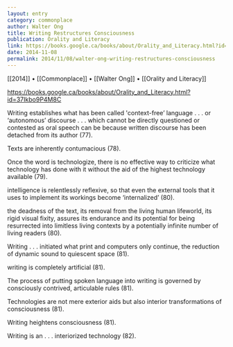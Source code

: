 ```yaml
---
layout: entry
category: commonplace
author: Walter Ong
title: Writing Restructures Consciousness
publication: Orality and Literacy
link: https://books.google.ca/books/about/Orality_and_Literacy.html?id=37Ikbo9P4M8C
date: 2014-11-08
permalink: 2014/11/08/walter-ong-writing-restructures-consciousness
---
```


[[2014]] • [[Commonplace]] • [[Walter Ong]] • [[Orality and Literacy]]

https://books.google.ca/books/about/Orality_and_Literacy.html?id=37Ikbo9P4M8C

Writing establishes what has been called 'context-free’ language . . . or ‘autonomous’ discourse . . . which cannot be directly questioned or contested as oral speech can be because written discourse has been detached from its author (77). 

Texts are inherently contumacious (78).

Once the word is technologize, there is no effective way to criticize what technology has done with it without the aid of the highest technology available (79).

intelligence is relentlessly reflexive, so that even the external tools that it uses to implement its workings become ‘internalized’ (80).

the deadness of the text, its removal from the living human lifeworld, its rigid visual fixity, assures its endurance and its potential for being resurrected into limitless living contexts by a potentially infinite number of living readers (80).

Writing . . . initiated what print and computers only continue, the reduction of dynamic sound to quiescent space (81).

writing is completely artificial (81).

The process of putting spoken language into writing is governed by consciously contrived, articulable rules (81).

Technologies are not mere exterior aids but also interior transformations of consciousness (81).

Writing heightens consciousness (81).

Writing is an . . . interiorized technology (82).
